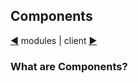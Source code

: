 ## Components

[&#9664;](modules.md) modules | client [&#9654;](client.md)

### What are Components?
